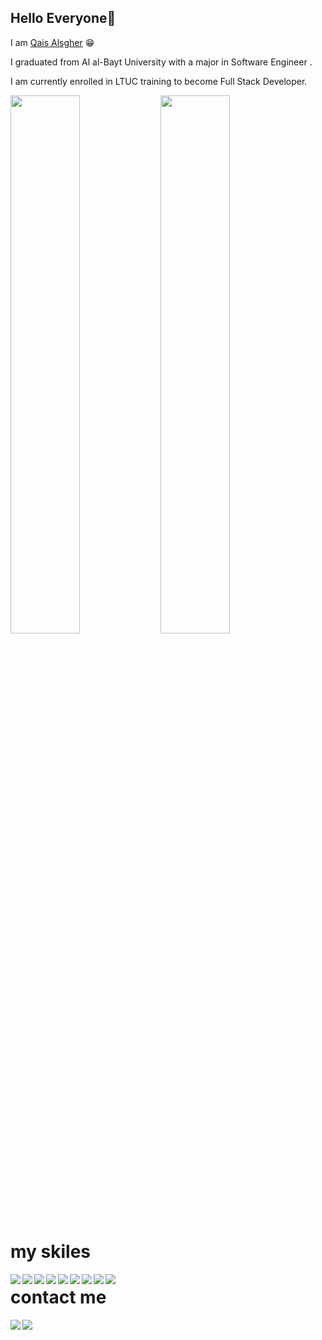 

 ## Hello Everyone👋
 
I am [Qais Alsgher](https://github.com/qais-alsgher) 😁

I graduated from Al al-Bayt University with a major in Software Engineer .

I am currently enrolled in LTUC training to become Full Stack Developer.


<img align="left" width="47%" src="https://github-readme-stats.vercel.app/api?username=qais-alsgher&show_icons=true&theme=radical"/>
<img align="left" width="47%" src="https://github-readme-stats.vercel.app/api/top-langs/?username=qais-alsgher&layout=compact"/>

# my skiles
<div>
<img align="left" src="https://img.shields.io/badge/html5-%23E34F26.svg?style=for-the-badge&logo=html5&logoColor=white" />
<img align="left" src="https://img.shields.io/badge/markdown-%23000000.svg?style=for-the-badge&logo=markdown&logoColor=white" />
<img align="left" src="https://img.shields.io/badge/css3-%231572B6.svg?style=for-the-badge&logo=css3&logoColor=white" />
<img align="left" src="https://img.shields.io/badge/bootstrap-%23563D7C.svg?style=for-the-badge&logo=bootstrap&logoColor=white" />
<img align="left" src="https://img.shields.io/badge/javascript-%23323330.svg?style=for-the-badge&logo=javascript&logoColor=%23F7DF1E" />
<img align="left" src="https://img.shields.io/badge/react-%2320232a.svg?style=for-the-badge&logo=react&logoColor=%2361DAFB" />
<img align="left" src="https://img.shields.io/badge/MongoDB-%234ea94b.svg?style=for-the-badge&logo=mongodb&logoColor=white" />
<img align="left" src="https://img.shields.io/badge/c++-%2300599C.svg?style=for-the-badge&logo=c%2B%2B&logoColor=white" />
<img align="left" src="https://img.shields.io/badge/java-%23ED8B00.svg?style=for-the-badge&logo=java&logoColor=white" />
</div>


# contact me
<a href="https://github.com/Ileriayo/markdown-badges"><img align="left" src="https://img.shields.io/badge/Facebook-%231877F2.svg?style=for-the-badge&logo=Facebook&logoColor=white" /></a>
<a href="https://github.com/Ileriayo/markdown-badges"><img align="left" src="https://img.shields.io/badge/Facebook-%231877F2.svg?style=for-the-badge&logo=Facebook&logoColor=white" /></a>
